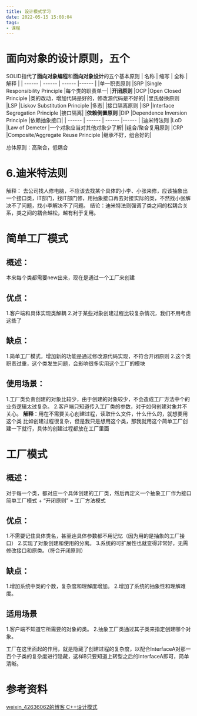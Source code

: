 ```yaml
---
title: 设计模式学习
date: 2022-05-15 15:08:04
tags:
- 课程
---
```


# 面向对象的设计原则，五个
SOLID指代了**面向对象编程**和**面向对象设计**的五个基本原则
| 名称 | 缩写 | 全称 | 解释 |
| ------ | ------ | ------ |------ |
|单一职责原则       |SRP        |Single Responsibility Principle        |每个类的职责单一|
|**开闭原则**          |OCP       |Open Closed Principle               |类的改动，增加代码是好的，修改源代码是不好的|
|里氏替换原则       |LSP        |Liskov Substitution Principle       |多态|
|接口隔离原则	    |ISP        |Interface Segregation Principle    |接口隔离|
|**依赖倒置原则**	    |DIP        |Dependence Inversion Principle   |依赖抽象接口|
| ------ | ------ | ------ |------ |
|迪米特法则         |LoD        |Law of Demeter                         |一个对象应当对其他对象少了解|
|组合/聚合复用原则   |CRP   |Composite/Aggregate Reuse Principle            |继承不好，组合好的|

总体原则：高聚合，低耦合


# 6.迪米特法则
解释：
去公司找人修电脑，不应该去找某个具体的小李、小张来修，应该抽象出一个接口类，IT部门，找IT部门修，用抽象接口再去对接实际的类，不然找小张解决不了问题，找小李解决不了问题。
结论：迪米特法则强调了类之间的松耦合关系，类之间的耦合越松，越有利于复用。



# 简单工厂模式
## 概述：
本来每个类都需要new出来，现在是通过一个工厂来创建
## 优点：
1.客户端和具体实现类解耦
2.对于某些对象创建过程比较复杂情况，我们不用考虑这些了
## 缺点：
1.简单工厂模式，增加新的功能是通过修改源代码实现，不符合开闭原则
2.这个类职责过重，这个类发生问题，会影响很多实用这个工厂的模块
## 使用场景：
1.工厂类负责创建的对象比较少，由于创建的对象较少，不会造成工厂方法中个的业务逻辑太过复杂。
2.客户端只知道传入工厂类的参数，对于如何创建对象并不关心。
**解释**：用在不需要关心创建过程，读取什么文件，什么什么的，就想要用这个类
比如创建过程很复杂，但是我只是想用这个类，那我就用这个简单工厂创建一下就行，具体的创建过程都放在工厂里面





# 工厂模式
## 概述：
对于每一个类，都对应一个具体创建的工厂类，然后再定义一个抽象工厂作为接口
简单工厂模式 + “开闭原则” = 工厂方法模式
## 优点：
1.不需要记住具体类名，甚至连具体参数都不用记忆（因为用的是抽象的工厂接口）
2.实现了对象创建和使用的分离。
3.系统的可扩展性也就变得非常好，无需修改接口和原类。（符合开闭原则）
## 缺点：
1.增加系统中类的个数，复杂度和理解度增加。
2.增加了系统的抽象性和理解难度。
## 适用场景
1.客户端不知道它所需要的对象的类。
2.抽象工厂类通过其子类来指定创建哪个对象。



工厂在这里面起的作用，就是隐藏了创建过程的复杂度，以配合InterfaceA对那一百个子类的复杂度进行隐藏，这样B只要知道上转型之后的InterfaceA即可，简单清晰。

# 参考资料
[weixin_42636062的博客 C++设计模式](https://blog.csdn.net/weixin_42636062/category_11313224.html)













































